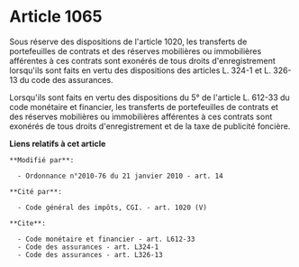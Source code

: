 # Article 1065

Sous réserve des dispositions de l'article 1020, les transferts de portefeuilles de contrats et des réserves mobilières ou
immobilières afférentes à ces contrats sont exonérés de tous droits d'enregistrement lorsqu'ils sont faits en vertu des
dispositions des articles L. 324-1 et L. 326-13 du code des assurances. 

Lorsqu'ils sont faits en vertu des dispositions du 5° de l'article L. 612-33 du code monétaire et financier, les transferts
de portefeuilles de contrats et des réserves mobilières ou immobilières afférentes à ces contrats sont exonérés de tous
droits d'enregistrement et de la taxe de publicité foncière.

**Liens relatifs à cet article**

	**Modifié par**:

	  - Ordonnance n°2010-76 du 21 janvier 2010 - art. 14

	**Cité par**:

	  - Code général des impôts, CGI. - art. 1020 (V)

	**Cite**:

	  - Code monétaire et financier - art. L612-33
	  - Code des assurances - art. L324-1
	  - Code des assurances - art. L326-13
